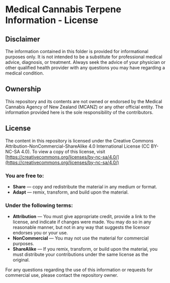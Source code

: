 # Medical Cannabis Terpene Information - License

## Disclaimer
The information contained in this folder is provided for informational purposes only. It is not intended to be a substitute for professional medical advice, diagnosis, or treatment. Always seek the advice of your physician or other qualified health provider with any questions you may have regarding a medical condition.

## Ownership
This repository and its contents are not owned or endorsed by the Medical Cannabis Agency of New Zealand (MCANZ) or any other official entity. The information provided here is the sole responsibility of the contributors.

## License
The content in this repository is licensed under the Creative Commons Attribution-NonCommercial-ShareAlike 4.0 International License (CC BY-NC-SA 4.0). To view a copy of this license, visit [https://creativecommons.org/licenses/by-nc-sa/4.0/](https://creativecommons.org/licenses/by-nc-sa/4.0/)

### You are free to:
- **Share** — copy and redistribute the material in any medium or format.
- **Adapt** — remix, transform, and build upon the material.

### Under the following terms:
- **Attribution** — You must give appropriate credit, provide a link to the license, and indicate if changes were made. You may do so in any reasonable manner, but not in any way that suggests the licensor endorses you or your use.
- **NonCommercial** — You may not use the material for commercial purposes.
- **ShareAlike** — If you remix, transform, or build upon the material, you must distribute your contributions under the same license as the original.

For any questions regarding the use of this information or requests for commercial use, please contact the repository owner.

